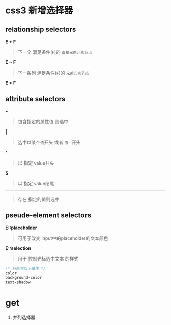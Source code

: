 # css3 新增选择器 

## relationship selectors 

**E + F**
> 下一个 满足条件(`F`)的 `直接兄弟元素节点`

**E ~ F**
> 下一系列 满足条件(`F`)的 `兄弟元素节点`

**E > F**

## attribute selectors

**~**
> 包含指定的属性值,则选中

**|**
> 选中以某个`值`开头 或者 `值-` 开头

**^**
> 以 指定 value开头

**$**
> 以 指定 value结尾

** * **
> 存在 指定的值则选中

## pseude-element selectors

**E::placeholder**

> 可用于改变 input中的placeholder的文本颜色

**E::selection**

> 用于 控制光标选中文本 的样式

```css
/* 只能写以下属性 */
color
background-color
text-shadow
```

# get

1. 并列选择器